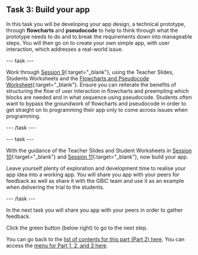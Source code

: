 ## Task 3: Build  your app

In this task you will be developing your app design, a technical prototype, through **flowcharts** and **pseudocode** to help to think through what the prototype needs to do and to break the requirements down into manageable steps. You will then go on to create your own simple app, with user interaction, which addresses a real-world issue.

--- task ---

Work through [Session 9](https://ncce.io/0Ajo8a){:target="_blank"}, using the Teacher Slides, Students Worksheets and the [Flowcharts and Pseudocode Worksheet](https://ncce.io/EYide){:target="_blank"}. Ensure you can reiterate the benefits of structuring the flow of user interaction in flowcharts and preempting which blocks are needed and in what sequence using pseudocode. Students often want to bypass the groundwork of flowcharts and pseudocode in order to get straight on to programming their app only to come across issues when programming.

--- /task ---

--- task ---

With the guidance of the Teacher Slides and Student Worksheets in [Session 10](https://ncce.io/oYe7gu){:target="_blank"} and [Session 11](https://ncce.io/QIk58r){:target="_blank"}, now build your app. 

Leave yourself plenty of exploration and development time to realise your app idea into a working app. You will share you app with your peers for feedback as well as share it with the GBIC team and use it as an example when delivering the trial to the students.

--- /task ---

In the  next task you will share you app with your peers in order to gather feedback.

Click the green button (below right) to go to the next step.

You can go back to the [list of contents for this part (Part 2) here](https://projects.raspberrypi.org/en/projects/Year8-RelevanceTraining-Part3-GBICi4). 
You can access the [menu for Part 1, 2, and 3 here](https://projects.raspberrypi.org/en/pathways/year8-relevancetraining-gbici4).
